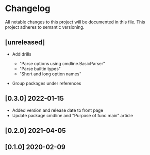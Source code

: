 # Changelog

All notable changes to this project will be documented in this file.
This project adheres to semantic versioning.

## [unreleased]

- Add drills
  - "Parse options using cmdline.BasicParser"
  - "Parse builtin types"
  - "Short and long option names"

- Group packages under references


## [0.3.0] 2022-01-15

- Added version and release date to front page
- Update package cmdline and "Purpose of func main" article

## [0.2.0] 2021-04-05
## [0.1.0] 2020-02-09


